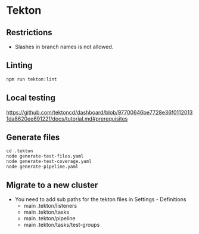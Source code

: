 # Tekton

## Restrictions

- Slashes in branch names is not allowed.

## Linting

```sh
npm run tekton:lint
```

## Local testing

https://github.com/tektoncd/dashboard/blob/97700646be7728e36f01120131da8620ee69122f/docs/tutorial.md#prerequisites

## Generate files

```
cd .tekton
node generate-test-files.yaml
node generate-test-coverage.yaml
node generate-pipeline.yaml
```

## Migrate to a new cluster

- You need to add sub paths for the tekton files in Settings - Definitions
  - main .tekton/listeners
  - main .tekton/tasks
  - main .tekton/pipeline
  - main .tekton/tasks/test-groups